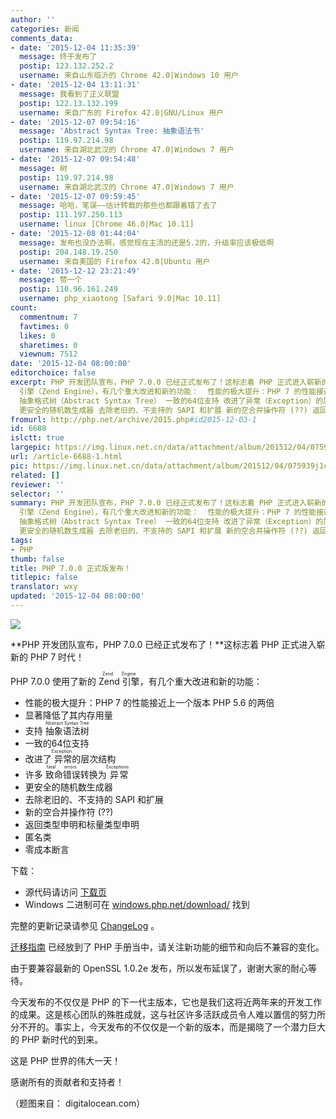 ```yaml
---
author: ''
categories: 新闻
comments_data:
- date: '2015-12-04 11:35:39'
  message: 终于发布了
  postip: 123.132.252.2
  username: 来自山东临沂的 Chrome 42.0|Windows 10 用户
- date: '2015-12-04 13:11:31'
  message: 我看到了正义联盟
  postip: 122.13.132.199
  username: 来自广东的 Firefox 42.0|GNU/Linux 用户
- date: '2015-12-07 09:54:16'
  message: 'Abstract Syntax Tree: 抽象语法书'
  postip: 119.97.214.98
  username: 来自湖北武汉的 Chrome 47.0|Windows 7 用户
- date: '2015-12-07 09:54:48'
  message: 树
  postip: 119.97.214.98
  username: 来自湖北武汉的 Chrome 47.0|Windows 7 用户
- date: '2015-12-07 09:59:45'
  message: 哈哈，笔误——估计转载的那些也都跟着错了去了
  postip: 111.197.250.113
  username: linux [Chrome 46.0|Mac 10.11]
- date: '2015-12-08 01:44:04'
  message: 发布也没办法啊，感觉现在主流的还是5.2的，升级率应该极低啊
  postip: 204.148.19.250
  username: 来自美国的 Firefox 42.0|Ubuntu 用户
- date: '2015-12-12 23:21:49'
  message: 赞一个
  postip: 110.96.161.249
  username: php_xiaotong [Safari 9.0|Mac 10.11]
count:
  commentnum: 7
  favtimes: 0
  likes: 0
  sharetimes: 0
  viewnum: 7512
date: '2015-12-04 08:00:00'
editorchoice: false
excerpt: PHP 开发团队宣布，PHP 7.0.0 已经正式发布了！这标志着 PHP 正式进入崭新的 PHP 7 时代！ PHP 7.0.0 使用了新的Zend
  引擎（Zend Engine），有几个重大改进和新的功能：  性能的极大提升：PHP 7 的性能接近上一个版本 PHP 5.6 的两倍 显著降低了其内存用量 支持
  抽象格式树（Abstract Syntax Tree） 一致的64位支持 改进了异常（Exception）的层次结构 许多致命错误（fatal errors）转换为异常（Exceptions）
  更安全的随机数生成器 去除老旧的、不支持的 SAPI 和扩展 新的空合并操作符 (??) 返回类型申明和标量类型申明 匿名类 零成本断言
fromurl: http://php.net/archive/2015.php#id2015-12-03-1
id: 6688
islctt: true
largepic: https://img.linux.net.cn/data/attachment/album/201512/04/075939j1ckzisqko4qid1k.jpg
url: /article-6688-1.html
pic: https://img.linux.net.cn/data/attachment/album/201512/04/075939j1ckzisqko4qid1k.jpg.thumb.jpg
related: []
reviewer: ''
selector: ''
summary: PHP 开发团队宣布，PHP 7.0.0 已经正式发布了！这标志着 PHP 正式进入崭新的 PHP 7 时代！ PHP 7.0.0 使用了新的Zend
  引擎（Zend Engine），有几个重大改进和新的功能：  性能的极大提升：PHP 7 的性能接近上一个版本 PHP 5.6 的两倍 显著降低了其内存用量 支持
  抽象格式树（Abstract Syntax Tree） 一致的64位支持 改进了异常（Exception）的层次结构 许多致命错误（fatal errors）转换为异常（Exceptions）
  更安全的随机数生成器 去除老旧的、不支持的 SAPI 和扩展 新的空合并操作符 (??) 返回类型申明和标量类型申明 匿名类 零成本断言
tags:
- PHP
thumb: false
title: PHP 7.0.0 正式版发布！
titlepic: false
translator: wxy
updated: '2015-12-04 08:00:00'
---
```


![](/data/attachment/album/201512/04/075939j1ckzisqko4qid1k.jpg)


**PHP 开发团队宣布，PHP 7.0.0 已经正式发布了！**这标志着 PHP 正式进入崭新的 PHP 7 时代！


PHP 7.0.0 使用了新的 <ruby> Zend 引擎 <rp>  （ </rp> <rt>  Zend Engine </rt> <rp>  ） </rp></ruby>，有几个重大改进和新的功能：


* 性能的极大提升：PHP 7 的性能接近上一个版本 PHP 5.6 的两倍
* 显著降低了其内存用量
* 支持 <ruby> 抽象语法树 <rp>  （ </rp> <rt>  Abstract Syntax Tree </rt> <rp>  ） </rp></ruby>
* 一致的64位支持
* 改进了<ruby> 异常 <rp>  （ </rp> <rt>  Exception </rt> <rp>  ） </rp></ruby>的层次结构
* 许多<ruby> 致命错误 <rp>  （ </rp> <rt>  fatal errors </rt> <rp>  ） </rp></ruby>转换为<ruby> 异常 <rp>  （ </rp> <rt>  Exceptions </rt> <rp>  ） </rp></ruby>
* 更安全的随机数生成器
* 去除老旧的、不支持的 SAPI 和扩展
* 新的空合并操作符 (??)
* 返回类型申明和标量类型申明
* 匿名类
* 零成本断言


下载：


* 源代码请访问 [下载页](http://www.php.net/downloads.php)
* Windows 二进制可在 [windows.php.net/download/](http://windows.php.net/download/) 找到


完整的更新记录请参见 [ChangeLog](http://www.php.net/ChangeLog-7.php#7.0.0) 。


[迁移指南](http://php.net/manual/migration70.php) 已经放到了 PHP 手册当中，请关注新功能的细节和向后不兼容的变化。


由于要兼容最新的 OpenSSL 1.0.2e 发布，所以发布延误了，谢谢大家的耐心等待。


今天发布的不仅仅是 PHP 的下一代主版本，它也是我们这将近两年来的开发工作的成果。这是核心团队的殊胜成就，这与社区许多活跃成员令人难以置信的努力所分不开的。事实上，今天发布的不仅仅是一个新的版本，而是揭晓了一个潜力巨大的 PHP 新时代的到来。


这是 PHP 世界的伟大一天！


感谢所有的贡献者和支持者！


（题图来自： digitalocean.com）